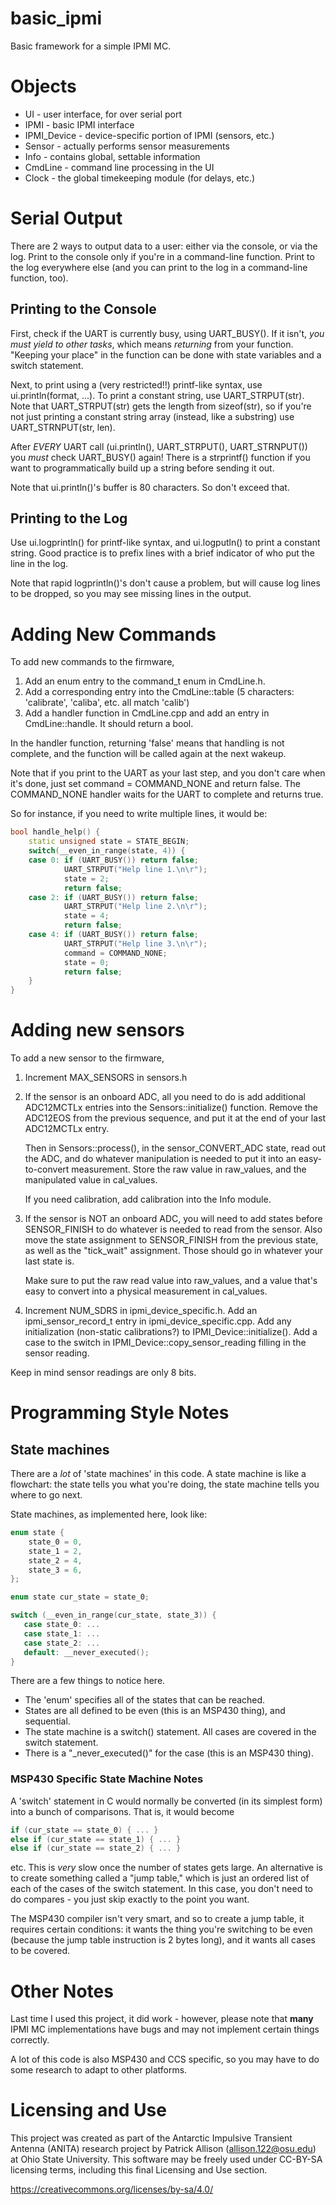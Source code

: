# basic_ipmi

Basic framework for a simple IPMI MC.

# Objects

* UI - user interface, for over serial port
* IPMI - basic IPMI interface
* IPMI_Device - device-specific portion of IPMI (sensors, etc.)
* Sensor - actually performs sensor measurements
* Info - contains global, settable information
* CmdLine - command line processing in the UI
* Clock - the global timekeeping module (for delays, etc.)

# Serial Output

There are 2 ways to output data to a user: either via the console, or via the log.
Print to the console only if you're in a command-line function.
Print to the log everywhere else (and you can print to the log in a command-line function, too).

## Printing to the Console

First, check if the UART is currently busy, using UART_BUSY(). If it isn't, *you must yield to other
tasks*, which means *returning* from your function. "Keeping your place" in the function can be done
with state variables and a switch statement.

Next, to print using a (very restricted!!) printf-like syntax, use ui.println(format, ...). To print a
constant string, use UART_STRPUT(str). Note that UART_STRPUT(str) gets the length from sizeof(str),
so if you're not just printing a constant string array (instead, like a substring) use
UART_STRNPUT(str, len).

After *EVERY* UART call (ui.println(), UART_STRPUT(), UART_STRNPUT()) you *must* check UART_BUSY()
again! There is a strprintf() function if you want to programmatically build up a string before
sending it out.

Note that ui.println()'s buffer is 80 characters. So don't exceed that.

## Printing to the Log

Use ui.logprintln() for printf-like syntax, and ui.logputln() to print a constant string.
Good practice is to prefix lines with a brief indicator of who put the line in the log.

Note that rapid logprintln()'s don't cause a problem, but will cause log lines to be dropped,
so you may see missing lines in the output.

# Adding New Commands

To add new commands to the firmware, 

1) Add an enum entry to the command_t enum in CmdLine.h.
2) Add a corresponding entry into the CmdLine::table (5 characters: 'calibrate', 'caliba', etc. all match 'calib')
3) Add a handler function in CmdLine.cpp and add an entry in CmdLine::handle. It should return a bool.

In the handler function, returning 'false' means that handling is not complete, and the function
will be called again at the next wakeup.

Note that if you print to the UART as your last step, and you don't care when it's done,
just set command = COMMAND_NONE and return false. The COMMAND_NONE handler waits for the UART
to complete and returns true.

So for instance, if you need to write multiple lines, it would be:

```c++
bool handle_help() {
	static unsigned state = STATE_BEGIN;
	switch(__even_in_range(state, 4)) {
	case 0: if (UART_BUSY()) return false;
	        UART_STRPUT("Help line 1.\n\r");
	        state = 2;
	        return false;
	case 2: if (UART_BUSY()) return false;
			UART_STRPUT("Help line 2.\n\r");
			state = 4;
			return false;
	case 4: if (UART_BUSY()) return false;
			UART_STRPUT("Help line 3.\n\r");
			command = COMMAND_NONE;
			state = 0;
			return false;
	}
}
```

# Adding new sensors

To add a new sensor to the firmware,

1) Increment MAX_SENSORS in sensors.h
2) If the sensor is an onboard ADC, all you need to do is add additional ADC12MCTLx entries
   into the Sensors::initialize() function. Remove the ADC12EOS from the previous sequence,
   and put it at the end of your last ADC12MCTLx entry.
   
   Then in Sensors::process(), in the sensor_CONVERT_ADC state, read out the ADC,
   and do whatever manipulation is needed to put it into an easy-to-convert measurement.
   Store the raw value in raw_values, and the manipulated value in cal_values.
   
   If you need calibration, add calibration into the Info module.

3) If the sensor is NOT an onboard ADC, you will need to add states before SENSOR_FINISH
   to do whatever is needed to read from the sensor. Also move the state assignment to
   SENSOR_FINISH from the previous state, as well as the "tick_wait" assignment. Those
   should go in whatever your last state is.
   
   Make sure to put the raw read value into raw_values, and a value that's easy to convert
   into a physical measurement in cal_values.

4) Increment NUM_SDRS in ipmi_device_specific.h. Add an ipmi_sensor_record_t entry in
   ipmi_device_specific.cpp. Add any initialization (non-static calibrations?) to
   IPMI_Device::initialize(). Add a case to the switch in IPMI_Device::copy_sensor_reading
   filling in the sensor reading.
   
Keep in mind sensor readings are only 8 bits.
   
   
# Programming Style Notes

## State machines

There are a *lot* of 'state machines' in this code. A state machine is like a flowchart:
the state tells you what you're doing, the state machine tells you where to go next.

State machines, as implemented here, look like:

```c++
enum state {
	state_0 = 0,
	state_1 = 2,
	state_2 = 4,
	state_3 = 6,
};

enum state cur_state = state_0;

switch (__even_in_range(cur_state, state_3)) {
   case state_0: ...
   case state_1: ...
   case state_2: ...
   default: __never_executed();
}
```

There are a few things to notice here.

  * The 'enum' specifies all of the states that can be reached.
  * States are all defined to be even (this is an MSP430 thing), and sequential.
  * The state machine is a switch() statement. All cases are covered in the switch statement.
  * There is a "_never_executed()" for the case (this is an MSP430 thing).

### MSP430 Specific State Machine Notes

A 'switch' statement in C would normally be converted (in its simplest form) into a bunch
of comparisons. That is, it would become
```c++
if (cur_state == state_0) { ... }
else if (cur_state == state_1) { ... }
else if (cur_state == state_2) { ... }
```
etc. This is *very* slow once the number of states gets large. An alternative is to create
something called a "jump table," which is just an ordered list of each of the cases of the
switch statement. In this case, you don't need to do compares - you just skip exactly to
the point you want.

The MSP430 compiler isn't very smart, and so to create a jump table, it requires certain
conditions: it wants the thing you're switching to be even (because the jump table instruction
is 2 bytes long), and it wants all cases to be covered.

# Other Notes

Last time I used this project, it did work - however, please note that **many** IPMI MC implementations
have bugs and may not implement certain things correctly.

A lot of this code is also MSP430 and CCS specific, so you may have to do some research to adapt
to other platforms.
	
# Licensing and Use

This project was created as part of the Antarctic Impulsive Transient Antenna (ANITA) research project
by Patrick Allison (allison.122@osu.edu) at Ohio State University. This software may be freely used
under CC-BY-SA licensing terms, including this final Licensing and Use section.

https://creativecommons.org/licenses/by-sa/4.0/
